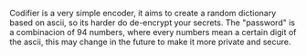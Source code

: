 Codifier is a very simple encoder, it aims to create a random dictionary based on ascii, so its harder do de-encrypt your secrets. The "password" is a combinacion of 94 numbers, where every numbers mean a certain digit of the ascii, this may change in the future to make it more private and secure.